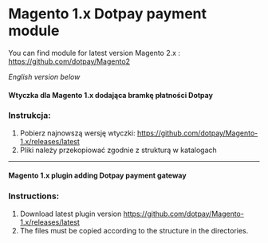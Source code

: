 Magento 1.x Dotpay payment module
=====================

You can find module for latest version Magento 2.x : https://github.com/dotpay/Magento2


*English version below*

#### Wtyczka dla Magento 1.x dodająca bramkę płatności Dotpay ####

### Instrukcja: ###
1. Pobierz najnowszą wersję wtyczki: https://github.com/dotpay/Magento-1.x/releases/latest
2. Pliki należy przekopiować zgodnie z strukturą w katalogach 


---------------------------------------

#### Magento 1.x plugin adding Dotpay payment gateway ####

### Instructions: ###
1. Download latest plugin version https://github.com/dotpay/Magento-1.x/releases/latest
2. The files must be copied according to the structure in the directories.